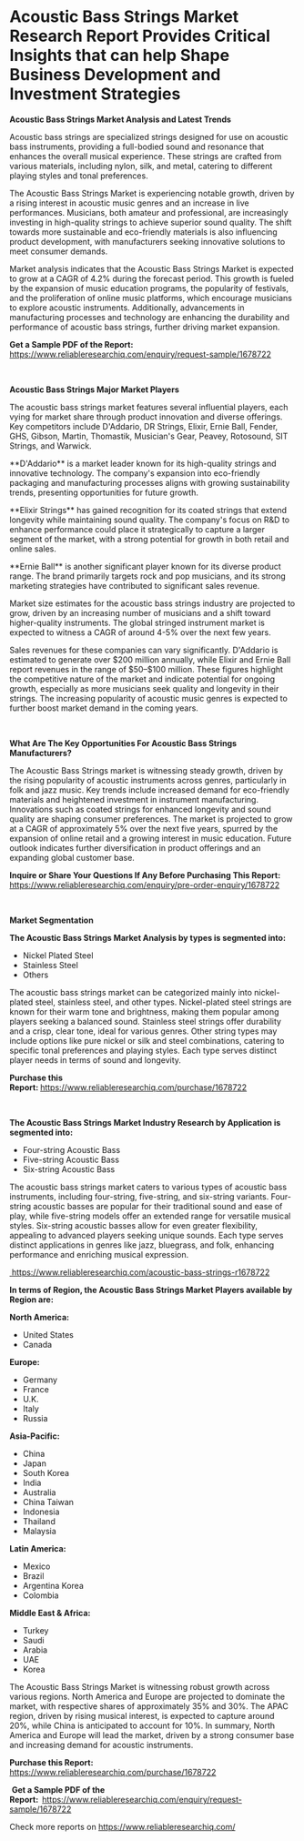 <p><h1>Acoustic Bass Strings Market Research Report Provides Critical Insights that can help Shape Business Development and Investment Strategies</h1></p><p><strong>Acoustic Bass Strings Market Analysis and Latest Trends</strong></p>
<p><p>Acoustic bass strings are specialized strings designed for use on acoustic bass instruments, providing a full-bodied sound and resonance that enhances the overall musical experience. These strings are crafted from various materials, including nylon, silk, and metal, catering to different playing styles and tonal preferences. </p><p>The Acoustic Bass Strings Market is experiencing notable growth, driven by a rising interest in acoustic music genres and an increase in live performances. Musicians, both amateur and professional, are increasingly investing in high-quality strings to achieve superior sound quality. The shift towards more sustainable and eco-friendly materials is also influencing product development, with manufacturers seeking innovative solutions to meet consumer demands.</p><p>Market analysis indicates that the Acoustic Bass Strings Market is expected to grow at a CAGR of 4.2% during the forecast period. This growth is fueled by the expansion of music education programs, the popularity of festivals, and the proliferation of online music platforms, which encourage musicians to explore acoustic instruments. Additionally, advancements in manufacturing processes and technology are enhancing the durability and performance of acoustic bass strings, further driving market expansion.</p></p>
<p><strong>Get a Sample PDF of the Report:&nbsp;</strong> <a href="https://www.reliableresearchiq.com/enquiry/request-sample/1678722?utm_campaign=2265&utm_medium=2&utm_source=Github&utm_content=ia&utm_term=05042025&utm_id=acoustic-bass-strings">https://www.reliableresearchiq.com/enquiry/request-sample/1678722</a></p>
<p>&nbsp;</p>
<p><strong>Acoustic Bass Strings Major Market Players</strong></p>
<p><p>The acoustic bass strings market features several influential players, each vying for market share through product innovation and diverse offerings. Key competitors include D'Addario, DR Strings, Elixir, Ernie Ball, Fender, GHS, Gibson, Martin, Thomastik, Musician's Gear, Peavey, Rotosound, SIT Strings, and Warwick.</p><p>**D'Addario** is a market leader known for its high-quality strings and innovative technology. The company's expansion into eco-friendly packaging and manufacturing processes aligns with growing sustainability trends, presenting opportunities for future growth. </p><p>**Elixir Strings** has gained recognition for its coated strings that extend longevity while maintaining sound quality. The company's focus on R&D to enhance performance could place it strategically to capture a larger segment of the market, with a strong potential for growth in both retail and online sales.</p><p>**Ernie Ball** is another significant player known for its diverse product range. The brand primarily targets rock and pop musicians, and its strong marketing strategies have contributed to significant sales revenue. </p><p>Market size estimates for the acoustic bass strings industry are projected to grow, driven by an increasing number of musicians and a shift toward higher-quality instruments. The global stringed instrument market is expected to witness a CAGR of around 4-5% over the next few years.</p><p>Sales revenues for these companies can vary significantly. D'Addario is estimated to generate over $200 million annually, while Elixir and Ernie Ball report revenues in the range of $50–$100 million. These figures highlight the competitive nature of the market and indicate potential for ongoing growth, especially as more musicians seek quality and longevity in their strings. The increasing popularity of acoustic music genres is expected to further boost market demand in the coming years.</p></p>
<p>&nbsp;</p>
<p><strong>What Are The Key Opportunities For Acoustic Bass Strings Manufacturers?</strong></p>
<p><p>The Acoustic Bass Strings market is witnessing steady growth, driven by the rising popularity of acoustic instruments across genres, particularly in folk and jazz music. Key trends include increased demand for eco-friendly materials and heightened investment in instrument manufacturing. Innovations such as coated strings for enhanced longevity and sound quality are shaping consumer preferences. The market is projected to grow at a CAGR of approximately 5% over the next five years, spurred by the expansion of online retail and a growing interest in music education. Future outlook indicates further diversification in product offerings and an expanding global customer base.</p></p>
<p><strong>Inquire or Share Your Questions If Any Before Purchasing This Report:</strong> <a href="https://www.reliableresearchiq.com/enquiry/pre-order-enquiry/1678722?utm_campaign=2265&utm_medium=2&utm_source=Github&utm_content=ia&utm_term=05042025&utm_id=acoustic-bass-strings">https://www.reliableresearchiq.com/enquiry/pre-order-enquiry/1678722</a></p>
<p>&nbsp;</p>
<p><strong>Market Segmentation</strong></p>
<p><strong>The Acoustic Bass Strings Market Analysis by types is segmented into:</strong></p>
<p><ul><li>Nickel Plated Steel</li><li>Stainless Steel</li><li>Others</li></ul></p>
<p><p>The acoustic bass strings market can be categorized mainly into nickel-plated steel, stainless steel, and other types. Nickel-plated steel strings are known for their warm tone and brightness, making them popular among players seeking a balanced sound. Stainless steel strings offer durability and a crisp, clear tone, ideal for various genres. Other string types may include options like pure nickel or silk and steel combinations, catering to specific tonal preferences and playing styles. Each type serves distinct player needs in terms of sound and longevity.</p></p>
<p><strong>Purchase this Report:&nbsp;</strong><a href="https://www.reliableresearchiq.com/purchase/1678722?utm_campaign=2265&utm_medium=2&utm_source=Github&utm_content=ia&utm_term=05042025&utm_id=acoustic-bass-strings">https://www.reliableresearchiq.com/purchase/1678722</a></p>
<p>&nbsp;</p>
<p><strong>The Acoustic Bass Strings Market Industry Research by Application is segmented into:</strong></p>
<p><ul><li>Four-string Acoustic Bass</li><li>Five-string Acoustic Bass</li><li>Six-string Acoustic Bass</li></ul></p>
<p><p>The acoustic bass strings market caters to various types of acoustic bass instruments, including four-string, five-string, and six-string variants. Four-string acoustic basses are popular for their traditional sound and ease of play, while five-string models offer an extended range for versatile musical styles. Six-string acoustic basses allow for even greater flexibility, appealing to advanced players seeking unique sounds. Each type serves distinct applications in genres like jazz, bluegrass, and folk, enhancing performance and enriching musical expression.</p></p>
<p><a href="https://www.reliableresearchiq.com/acoustic-bass-strings-r1678722?utm_campaign=2265&utm_medium=2&utm_source=Github&utm_content=ia&utm_term=05042025&utm_id=acoustic-bass-strings">&nbsp;https://www.reliableresearchiq.com/acoustic-bass-strings-r1678722</a></p>
<p><strong>In terms of Region, the Acoustic Bass Strings Market Players available by Region are:</strong></p>
<p>
    <p> <strong> North America: </strong>
        <ul>
            <li>United States</li>
            <li>Canada</li>
        </ul>
        </p> 
    <p> <strong> Europe: </strong>
        <ul>
            <li>Germany</li>
            <li>France</li>
            <li>U.K.</li>
            <li>Italy</li>
            <li>Russia</li>
        </ul>
        </p> 
    <p> <strong> Asia-Pacific: </strong>
        <ul>
            <li>China</li>
            <li>Japan</li>
            <li>South Korea</li>
            <li>India</li>
            <li>Australia</li>
            <li>China Taiwan</li>
            <li>Indonesia</li>
            <li>Thailand</li>
            <li>Malaysia</li>
        </ul>
        </p> 
    <p> <strong> Latin America: </strong>
        <ul>
            <li>Mexico</li>
            <li>Brazil</li>
            <li>Argentina Korea</li>
            <li>Colombia</li>
        </ul>
        </p> 
    <p> <strong> Middle East & Africa: </strong>
        <ul>
            <li>Turkey</li>
            <li>Saudi</li>
            <li>Arabia</li>
            <li>UAE</li>
            <li>Korea</li>
        </ul>
    </p>
    </p>
<p><p>The Acoustic Bass Strings Market is witnessing robust growth across various regions. North America and Europe are projected to dominate the market, with respective shares of approximately 35% and 30%. The APAC region, driven by rising musical interest, is expected to capture around 20%, while China is anticipated to account for 10%. In summary, North America and Europe will lead the market, driven by a strong consumer base and increasing demand for acoustic instruments.</p></p>
<p><strong>Purchase this Report: </strong><a href="https://www.reliableresearchiq.com/purchase/1678722?utm_campaign=2265&utm_medium=2&utm_source=Github&utm_content=ia&utm_term=05042025&utm_id=acoustic-bass-strings">https://www.reliableresearchiq.com/purchase/1678722</a></p>
<p>&nbsp;<strong>Get a Sample PDF of the Report:&nbsp;&nbsp;</strong><a href="https://www.reliableresearchiq.com/enquiry/request-sample/1678722?utm_campaign=2265&utm_medium=2&utm_source=Github&utm_content=ia&utm_term=05042025&utm_id=acoustic-bass-strings">https://www.reliableresearchiq.com/enquiry/request-sample/1678722</a></p>
<p><strong></strong></p>
<p>Check more reports on <a href="https://www.reliableresearchiq.com/?utm_campaign=2265&utm_medium=2&utm_source=Github&utm_content=ia&utm_term=05042025&utm_id=acoustic-bass-strings">https://www.reliableresearchiq.com/</a></p>